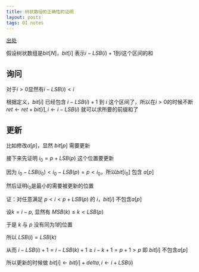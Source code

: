 ```yaml
---
title: 树状数组的正确性的证明
layout: posts
tags: OI notes
---
```


[出处](https://codeforces.com/blog/entry/77089)

假设树状数组是$bit[N]$，$bit[i]$ 表示$i-LSB(i)+1$到$i$这个区间的和

## 询问
对于$i>0$显然有$i-LSB(i)<i$

根据定义，$bit[i]$ 已经包含 $i-LSB(i)+1$ 到 $i$ 这个区间了，所以在$i>0$的时候不断 $ret\leftarrow ret+bit[i], i\leftarrow i-LSB(i)$ 就可以求所要的前缀和了

## 更新
比如修改$a[p]$，显然 $bit[p]$ 需要更新

接下来先证明 $i_0=p+LSB(p)$ 这个位置要更新

因为 $i_0-LSB(i_0)<i_0-LSB(p)=p<i_0$，所以$bit[i_0]$ 包含 $a[p]$

然后证明$i_0$是最小的需要被更新的位置

证：对任意满足 $p<i<p+LSB(p)$ 的 $i$，$bit[i]$ 不包含$a[p]$

设$k=i-p$, 显然有 $MSB(k) \leq k < LSB(p)$

于是 $k$ 与 $p$ 没有同为1的位置

所以 $LSB(i)=LSB(k)$

从而 $i-LSB(i)+1=i-LSB(k)+1 \geq i-k+1 = p+1 > p$ 即 $bit[i]$ 不包含$a[p]$

所以更新的时候做 $bit[i] \leftarrow bit[i] + delta, i\leftarrow i+LSB(i)$